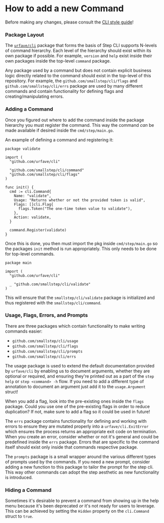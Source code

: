 # How to add a new Command

Before making any changes, please consult the [CLI style guide](https://github.com/urfave/cli)!

### Package Layout

The [`urfave/cli`](https://github.com/urfave/cli) package that forms the basis
of Step CLI supports N-levels of command hierarchy. Each level of the hierarchy
should exist within its own package if possible. For example, `version` and
`help` exist inside their own packages inside the top-level `command` package.

Any package used by a command but does not contain explicit business logic
directly related to the command should exist in the top-level of this
repository. For example, the `github.com/smallstep/cli/flags` and
`github.com/smallstep/cli/errs` package are used by many different
commands and contain functionality for defining flags and creating/manipulating
errors.

### Adding a Command

Once you figured out where to add the command inside the package hierarchy you
must register the command. This way the command *can* be made available if
desired inside the `cmd/step/main.go`.

An example of defining a command and registering it:

```golang
package validate

import (
  "github.com/urfave/cli"

  "github.com/smallstep/cli/command"
  "github.com/smallstep/cli/flags"
)

func init() {
  cmd := cli.Command{
    Name: "validate",
    Usage: "Returns whether or not the provided token is valid",
    Flags: []cli.Flag{
      flags.Token("The one-time token value to validate"),
    },
    Action: validate,
  }

  command.Register(validate)
}
```

Once this is done, you then must import the pkg inside `cmd/step/main.go` so
the packages `init` method is run appropriately. This only needs to be done for
top-level commands.

```golang
package main

import (
  "github.com/urfave/cli"

  _ "github.com/smallstep/cli/validate"
)
```

This will ensure that the `smallstep/cli/validate` package is initialized
and thus registered with the `smallstep/cli/command`.

### Usage, Flags, Errors, and Prompts

There are three packages which contain functionality to make writing commands easier:

- `github.com/smallstep/cli/usage`
- `github.com/smallstep/cli/flags`
- `github.com/smallstep/cli/prompts`
- `github.com/smallstep/cli/errs`

The usage package is used to extend the default documentation provided by
`urfave/cli` by enabling us to document arguments, whether they are optional or
required, and ensuring they're printed out as a part of the `step help` or
`step <command> -h` flow. If you need to add a different type of annotation to
document an argument just add it to the `usage.Argument` struct!

When you add a flag, look into the pre-existing ones inside the `flags`
package. Could you use one of the pre-existing flags in order to reduce
duplication? If not, make sure to add a flag so it could be used in future!

The `errs` package contains functionality for defining and working with errors
to ensure they are mutated properly into a `urfave/cli.ExitError` which ensures
the process returns an appropriate exit code on termination. When you create an
error, consider whether or not it's general and could be predefined inside the
`errs` package. Errors that are specific to the command itself should exist
only inside that commands respective package.

The `prompts` package is a small wrapper around the various different types of
prompts used by the commands. If you need a new prompt, consider adding a new
function to this package to tailor the prompt for the step cli. This way other
commands can adopt the step aesthetic as new functionality is introduced.

### Hiding a Command

Sometimes it's desirable to prevent a command from showing up in the help menu
because it's been deprecated *or* it's not ready for users to leverage. This
can be achieved by setting the `Hidden` property on the `cli.Command` struct to
`true`.
